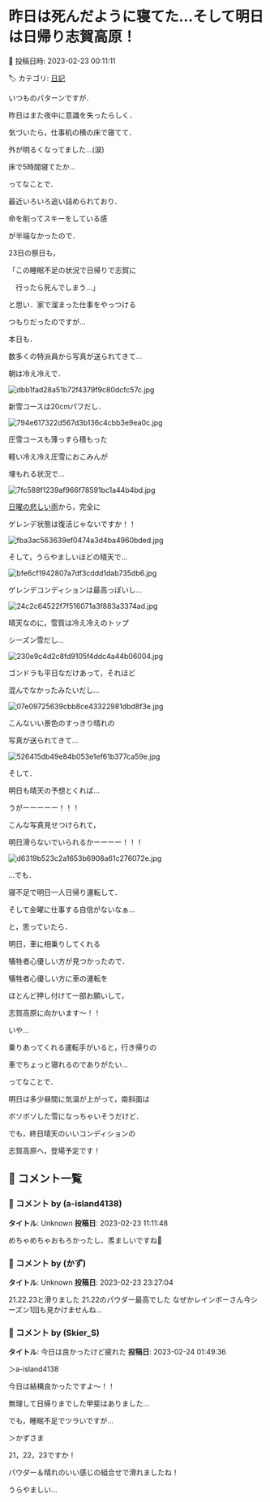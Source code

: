 # 昨日は死んだように寝てた…そして明日は日帰り志賀高原！

📅 投稿日時: 2023-02-23 00:11:11

🏷️ カテゴリ: [日記](cc4b5682fb7b8b144980957a978653fb0.md)

いつものパターンですが．


昨日はまた夜中に意識を失ったらしく．


気づいたら，仕事机の横の床で寝てて．


外が明るくなってました…(涙)


床で5時間寝てたか…





ってなことで．


最近いろいろ追い詰められており．


命を削ってスキーをしている感


が半端なかったので．


23日の祭日も，


「この睡眠不足の状況で日帰りで志賀に


　行ったら死んでしまう…」


と思い．家で溜まった仕事をやっつける


つもりだったのですが…





本日も．


数多くの特派員から写真が送られてきて…





朝は冷え冷えで．




![dbb1fad28a51b72f4379f9c80dcfc57c.jpg](images/dbb1fad28a51b72f4379f9c80dcfc57c.jpg)







新雪コースは20cmパフだし．




![794e617322d567d3b136c4cbb3e9ea0c.jpg](images/794e617322d567d3b136c4cbb3e9ea0c.jpg)







圧雪コースも薄っすら積もった


軽い冷え冷え圧雪におこみんが


埋もれる状況で…




![7fc588f1239af966f78591bc1a44b4bd.jpg](images/7fc588f1239af966f78591bc1a44b4bd.jpg)







[日曜の悲しい雨](ef6a90307a844f7822e74153e866bdbf1.md)から，完全に


ゲレンデ状態は復活じゃないですか！！




![fba3ac563639ef0474a3d4ba4960bded.jpg](images/fba3ac563639ef0474a3d4ba4960bded.jpg)







そして，うらやましいほどの晴天で…




![bfe6cf1942807a7df3cddd1dab735db6.jpg](images/bfe6cf1942807a7df3cddd1dab735db6.jpg)




ゲレンデコンディションは最高っぽいし…




![24c2c64522f7f516071a3f883a3374ad.jpg](images/24c2c64522f7f516071a3f883a3374ad.jpg)







晴天なのに，雪質は冷え冷えのトップ


シーズン雪だし…




![230e9c4d2c8fd9105f4ddc4a44b06004.jpg](images/230e9c4d2c8fd9105f4ddc4a44b06004.jpg)







ゴンドラも平日なだけあって，それほど


混んでなかったみたいだし…




![07e09725639cbb8ce43322981dbd8f3e.jpg](images/07e09725639cbb8ce43322981dbd8f3e.jpg)







こんないい景色のすっきり晴れの


写真が送られてきて…




![526415db49e84b053e1ef61b377ca59e.jpg](images/526415db49e84b053e1ef61b377ca59e.jpg)







そして．


明日も晴天の予想とくれば…


うがーーーーー！！！


こんな写真見せつけられて，


明日滑らないでいられるかーーーー！！！




![d6319b523c2a1653b6908a61c276072e.jpg](images/d6319b523c2a1653b6908a61c276072e.jpg)







…でも．


寝不足で明日一人日帰り運転して．


そして金曜に仕事する自信がないなぁ…


と，思っていたら．


明日，車に相乗りしてくれる


犠牲者心優しい方が見つかったので．





犠牲者心優しい方に車の運転を


ほとんど押し付けて一部お願いして，


志賀高原に向かいます～！！





いや…


乗りあってくれる運転手がいると，行き帰りの


車でちょっと寝れるのでありがたい…





ってなことで．


明日は多少昼間に気温が上がって，南斜面は


ボソボソした雪になっちゃいそうだけど．


でも，終日晴天のいいコンディションの


志賀高原へ，登場予定です！

## 💬 コメント一覧

### 💬 コメント by (a-island4138)
**タイトル**: Unknown
**投稿日**: 2023-02-23 11:11:48

めちゃめちゃおもろかったし、羨ましいですね🤣

### 💬 コメント by (かず)
**タイトル**: Unknown
**投稿日**: 2023-02-23 23:27:04

21.22.23と滑りました  21.22のパウダー最高でした  なぜかレインボーさん今シーズン1回も見かけませんね…

### 💬 コメント by (Skier_S)
**タイトル**: 今日は良かったけど疲れた
**投稿日**: 2023-02-24 01:49:36

＞a-island4138

今日は結構良かったですよ～！！

無理して日帰りまでした甲斐はありました…

でも，睡眠不足でツラいですが…



＞かずさま

21，22，23ですか！

パウダー＆晴れのいい感じの組合せで滑れましたね！

うらやましい…


